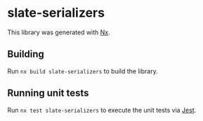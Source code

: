 # slate-serializers

This library was generated with [Nx](https://nx.dev).

## Building

Run `nx build slate-serializers` to build the library.

## Running unit tests

Run `nx test slate-serializers` to execute the unit tests via [Jest](https://jestjs.io).
